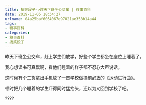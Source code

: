 ```yaml
---
title: 搞笑段子->昨天下班坐公交车 | 糗事百科
date: 2019-11-05 18:34:27
urlname: 04a25baf6054067e97021ae358b14a44
tags: 
- 糗事百科
categories:
- 糗事百科
- 搞笑段子
---
```

昨天下班坐公交车，赶上学生们放学，好些个学生都坐在座位上睡着了。

我心想读书可真累啊，看他们睡着的样子都不忍心大声说话。

这时候有个二货拿出手机放了一首学校做操前必放的《运动进行曲》。

顿时把几个睡着的学生吓得同时猛抬头，还以为又回到学校了吧。

????


